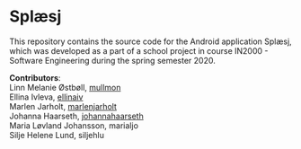 # Splæsj </br>
This repository contains the source code for the Android application Splæsj, which was developed as a part of a school project in course IN2000 - Software Engineering during the spring semester 2020.</br>

__Contributors__:</br>
Linn Melanie Østbøll, [mullmon](https://github.com/mullmon)</br>
Ellina Ivleva, [ellinaiv](https://github.com/ellinaiv)</br>
Marlen Jarholt, [marlenjarholt](https://github.com/marlenjarholt)</br>
Johanna Haarseth, [johannahaarseth](https://github.com/johannahaarseth)</br>
Maria Løvland Johansson, marialjo</br>
Silje Helene Lund, siljehlu</br>
